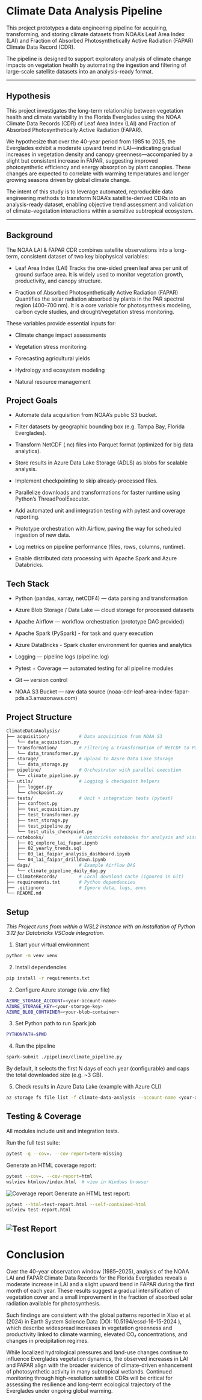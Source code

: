 # Climate Data Analysis Pipeline
This project prototypes a data engineering pipeline for acquiring, transforming, and storing climate datasets from NOAA’s Leaf Area Index (LAI) and Fraction of Absorbed Photosynthetically Active Radiation (FAPAR) Climate Data Record (CDR).

The pipeline is designed to support exploratory analysis of climate change impacts on vegetation health by automating the ingestion and filtering of large-scale satellite datasets into an analysis-ready format.

---
## Hypothesis

This project investigates the long-term relationship between vegetation health and climate variability in the Florida Everglades using the NOAA Climate Data Records (CDR) of Leaf Area Index (LAI) and Fraction of Absorbed Photosynthetically Active Radiation (FAPAR).

We hypothesize that over the 40-year period from 1985 to 2025, the Everglades exhibit a moderate upward trend in LAI—indicating gradual increases in vegetation density and canopy greenness—accompanied by a slight but consistent increase in FAPAR, suggesting improved photosynthetic efficiency and energy absorption by plant canopies. These changes are expected to correlate with warming temperatures and longer growing seasons driven by global climate change.

The intent of this study is to leverage automated, reproducible data engineering methods to transform NOAA’s satellite-derived CDRs into an analysis-ready dataset, enabling objective trend assessment and validation of climate–vegetation interactions within a sensitive subtropical ecosystem.

---
## Background
The NOAA LAI & FAPAR CDR combines satellite observations into a long-term, consistent dataset of two key biophysical variables:

 - Leaf Area Index (LAI)
Tracks the one-sided green leaf area per unit of ground surface area. It is widely used to monitor vegetation growth, productivity, and canopy structure.

 - Fraction of Absorbed Photosynthetically Active Radiation (FAPAR)
Quantifies the solar radiation absorbed by plants in the PAR spectral region (400–700 nm). It is a core variable for photosynthesis modeling, carbon cycle studies, and drought/vegetation stress monitoring.

These variables provide essential inputs for:

 - Climate change impact assessments

 - Vegetation stress monitoring

 - Forecasting agricultural yields

 - Hydrology and ecosystem modeling

 - Natural resource management

 ## Project Goals
  - Automate data acquisition from NOAA’s public S3 bucket.

 - Filter datasets by geographic bounding box (e.g. Tampa Bay, Florida Everglades).

 - Transform NetCDF (.nc) files into Parquet format (optimized for big data analytics).

 - Store results in Azure Data Lake Storage (ADLS) as blobs for scalable analysis.

 - Implement checkpointing to skip already-processed files.
 
 - Parallelize downloads and transformations for faster runtime using Python’s ThreadPoolExecutor.

 - Add automated unit and integration testing with pytest and coverage reporting.

 - Prototype orchestration with Airflow, paving the way for scheduled ingestion of new data.

 - Log metrics on pipeline performance (files, rows, columns, runtime).

 - Enable distributed data processing with Apache Spark and Azure Databricks.

 ## Tech Stack
 - Python (pandas, xarray, netCDF4) — data parsing and transformation

 - Azure Blob Storage / Data Lake — cloud storage for processed datasets

 - Apache Airflow — workflow orchestration (prototype DAG provided)

 - Apache Spark (PySpark) - for task and query execution

 - Azure DataBricks - Spark cluster environment for queries and analytics

 - Logging — pipeline logs (pipeline.log)
 
 - Pytest + Coverage — automated testing for all pipeline modules

 - Git — version control

 - NOAA S3 Bucket — raw data source (noaa-cdr-leaf-area-index-fapar-pds.s3.amazonaws.com)

 ## Project Structure
 ```bash
 ClimateDataAnalysis/
├── acquisition/           # Data acquisition from NOAA S3
│   └── data_acquisition.py
├── transformation/        # Filtering & transformation of NetCDF to Parquet
│   └── data_transformer.py
├── storage/               # Upload to Azure Data Lake Storage
│   └── data_storage.py
├── pipeline/              # Orchestrator with parallel execution
│   └── climate_pipeline.py
├── utils/                 # Logging & checkpoint helpers
│   ├── logger.py
│   └── checkpoint.py
├── tests/                 # Unit + integration tests (pytest)
│   ├── conftest.py
│   ├── test_acquisition.py
│   ├── test_transformer.py
│   ├── test_storage.py
│   ├── test_pipeline.py
│   └── test_utils_checkpoint.py
├── notebooks/             # Databricks notebooks for analysis and visualization
│   ├── 01_explore_lai_fapar.ipynb
│   ├── 02_yearly_trends.sql
│   ├── 03_lai_faipar_analysis_dashboard.ipynb
│   └── 04_lai_faipar_drilldown.ipynb
├── dags/                  # Example Airflow DAG
│   └── climate_pipeline_daily_dag.py
├── ClimateRecords/        # Local download cache (ignored in Git)
├── requirements.txt       # Python dependencies
├── .gitignore             # Ignore data, logs, envs
└── README.md
 ```

 ## Setup
*This Project runs from within a WSL2 instance with an installation of Python 3.12 for Databricks VSCode integration.*
 1. Start your virtual environment
 ```bash
python -m venv venv
 ```
 2. Install dependencies
 ```bash
 pip install -r requirements.txt
 ```
 2. Configure Azure storage (via .env file)
 ```bash
AZURE_STORAGE_ACCOUNT=<your-account-name>
AZURE_STORAGE_KEY=<your-storage-key>
AZURE_BLOB_CONTAINER=<your-blob-container>
 ```
 3. Set Python path to run Spark job
 ``` bash
 PYTHONPATH=$PWD
 ```
 4. Run the pipeline
 ```bash
 spark-submit ./pipeline/climate_pipeline.py
 ```
By default, it selects the first N days of each year (configurable) and caps the total downloaded size (e.g. ~3 GB).

5. Check results in Azure Data Lake (example with Azure CLI)
```bash
az storage fs file list -f climate-data-analysis --account-name <your-account> --output table
```
## Testing & Coverage
All modules include unit and integration tests.

Run the full test suite:
```bash
pytest -q --cov=. --cov-report=term-missing
```
Generate an HTML coverage report:
```bash
pytest --cov=. --cov-report=html
wslview htmlcov/index.html  # view in Windows browser
```
![Coverage report](md_images/coverage.png)
Generate an HTML test report: 
```bash
pytest --html=test-report.html --self-contained-html
wslview test-report.html
```
![Test Report](md_images/test.png)
---
# Conclusion
Over the 40-year observation window (1985–2025), analysis of the NOAA LAI and FAPAR Climate Data Records for the Florida Everglades reveals a moderate increase in LAI and a slight upward trend in FAPAR during the first month of each year. These results suggest a gradual intensification of vegetation cover and a small improvement in the fraction of absorbed solar radiation available for photosynthesis.

Such findings are consistent with the global patterns reported in Xiao et al. (2024) in Earth System Science Data (DOI: 10.5194/essd-16-15-2024
), which describe widespread increases in vegetation greenness and productivity linked to climate warming, elevated CO₂ concentrations, and changes in precipitation regimes.

While localized hydrological pressures and land-use changes continue to influence Everglades vegetation dynamics, the observed increases in LAI and FAPAR align with the broader evidence of climate-driven enhancement of photosynthetic activity in many subtropical wetlands. Continued monitoring through high-resolution satellite CDRs will be critical for assessing the resilience and long-term ecological trajectory of the Everglades under ongoing global warming.